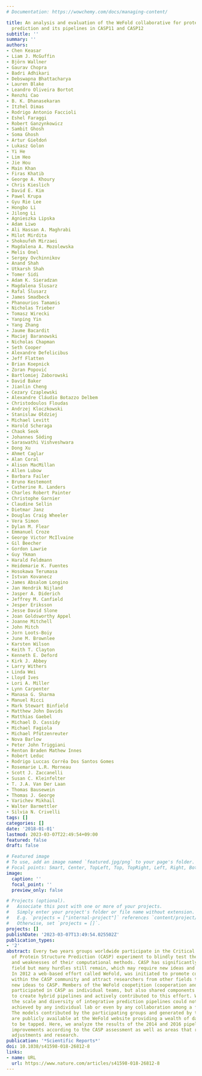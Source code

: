 ```yaml
---
# Documentation: https://wowchemy.com/docs/managing-content/

title: An analysis and evaluation of the WeFold collaborative for protein structure
  prediction and its pipelines in CASP11 and CASP12
subtitle: ''
summary: ''
authors:
- Chen Keasar
- Liam J. McGuffin
- Björn Wallner
- Gaurav Chopra
- Badri Adhikari
- Debswapna Bhattacharya
- Lauren Blake
- Leandro Oliveira Bortot
- Renzhi Cao
- B. K. Dhanasekaran
- Itzhel Dimas
- Rodrigo Antonio Faccioli
- Eshel Faraggi
- Robert Ganzynkowicz
- Sambit Ghosh
- Soma Ghosh
- Artur Giełdoń
- Lukasz Golon
- Yi He
- Lim Heo
- Jie Hou
- Main Khan
- Firas Khatib
- George A. Khoury
- Chris Kieslich
- David E. Kim
- Pawel Krupa
- Gyu Rie Lee
- Hongbo Li
- Jilong Li
- Agnieszka Lipska
- Adam Liwo
- Ali Hassan A. Maghrabi
- Milot Mirdita
- Shokoufeh Mirzaei
- Magdalena A. Mozolewska
- Melis Onel
- Sergey Ovchinnikov
- Anand Shah
- Utkarsh Shah
- Tomer Sidi
- Adam K. Sieradzan
- Magdalena Ślusarz
- Rafal Ślusarz
- James Smadbeck
- Phanourios Tamamis
- Nicholas Trieber
- Tomasz Wirecki
- Yanping Yin
- Yang Zhang
- Jaume Bacardit
- Maciej Baranowski
- Nicholas Chapman
- Seth Cooper
- Alexandre Defelicibus
- Jeff Flatten
- Brian Koepnick
- Zoran Popović
- Bartlomiej Zaborowski
- David Baker
- Jianlin Cheng
- Cezary Czaplewski
- Alexandre Cláudio Botazzo Delbem
- Christodoulos Floudas
- Andrzej Kloczkowski
- Stanislaw Ołdziej
- Michael Levitt
- Harold Scheraga
- Chaok Seok
- Johannes Söding
- Saraswathi Vishveshwara
- Dong Xu
- Ahmet Caglar
- Alan Coral
- Alison MacMillan
- Allen Lubow
- Barbara Failer
- Bruno Kestemont
- Catherine R. Landers
- Charles Robert Painter
- Christophe Garnier
- Claudine Sellin
- Dietmar Janz
- Douglas Craig Wheeler
- Vera Simon
- Dylan M. Flear
- Emmanuel Croze
- George Victor McIlvaine
- Gil Beecher
- Gordon Lawrie
- Guy Ykman
- Harald Feldmann
- Heidemarie K. Fuentes
- Hosokawa Terumasa
- Istvan Kovanecz
- James Absalom Longino
- Jan Hendrik Nijland
- Jasper A. Diderich
- Jeffrey M. Canfield
- Jesper Eriksson
- Jesse David Slone
- Joan Goldsworthy Appel
- Joanne Mitchell
- John Mitch
- Jorn Loots-Boiy
- June M. Brownlee
- Karsten Wilson
- Keith T. Clayton
- Kenneth E. Deford
- Kirk J. Abbey
- Larry Withers
- Linda Wei
- Lloyd Ives
- Lori A. Miller
- Lynn Carpenter
- Manasa G. Sharma
- Manuel Ricci
- Mark Stewart Binfield
- Matthew John Davids
- Matthias Gaebel
- Michael D. Cassidy
- Michael Fagiola
- Michael Pfützenreuter
- Nova Barlow
- Peter John Triggiani
- Renton Braden Mathew Innes
- Robert Leduc
- Rodrigo Luccas Corrêa Dos Santos Gomes
- Rosemarie L.R. Morneau
- Scott J. Zaccanelli
- Susan C. Kleinfelter
- T. J.A. Van Der Laan
- Thomas Bausewein
- Thomas J. George
- Varichev Mikhail
- Walter Barmettler
- Silvia N. Crivelli
tags: []
categories: []
date: '2018-01-01'
lastmod: 2023-03-07T22:49:54+09:00
featured: false
draft: false

# Featured image
# To use, add an image named `featured.jpg/png` to your page's folder.
# Focal points: Smart, Center, TopLeft, Top, TopRight, Left, Right, BottomLeft, Bottom, BottomRight.
image:
  caption: ''
  focal_point: ''
  preview_only: false

# Projects (optional).
#   Associate this post with one or more of your projects.
#   Simply enter your project's folder or file name without extension.
#   E.g. `projects = ["internal-project"]` references `content/project/deep-learning/index.md`.
#   Otherwise, set `projects = []`.
projects: []
publishDate: '2023-03-07T13:49:54.025502Z'
publication_types:
- '2'
abstract: Every two years groups worldwide participate in the Critical Assessment
  of Protein Structure Prediction (CASP) experiment to blindly test the strengths
  and weaknesses of their computational methods. CASP has significantly advanced the
  field but many hurdles still remain, which may require new ideas and collaborations.
  In 2012 a web-based effort called WeFold, was initiated to promote collaboration
  within the CASP community and attract researchers from other fields to contribute
  new ideas to CASP. Members of the WeFold coopetition (cooperation and competition)
  participated in CASP as individual teams, but also shared components of their methods
  to create hybrid pipelines and actively contributed to this effort. We assert that
  the scale and diversity of integrative prediction pipelines could not have been
  achieved by any individual lab or even by any collaboration among a few partners.
  The models contributed by the participating groups and generated by the pipelines
  are publicly available at the WeFold website providing a wealth of data that remains
  to be tapped. Here, we analyze the results of the 2014 and 2016 pipelines showing
  improvements according to the CASP assessment as well as areas that require further
  adjustments and research.
publication: '*Scientific Reports*'
doi: 10.1038/s41598-018-26812-8
links:
- name: URL
  url: https://www.nature.com/articles/s41598-018-26812-8
---
```

